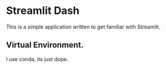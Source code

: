 # Streamlit Dash

This is a simple application written to get familiar with Streamlit. 

## Virtual Environment.
I use conda, its just dope. 